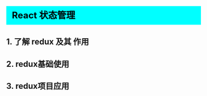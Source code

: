 <div
    style = "
        width: 100%;
        height: 50px;
        background: #00FFFF;
        color: black;
        line-height: 50px;
        padding-left: 15px;
        font-size: 24px;
        font-weight: bold;
    "
> 
    React 状态管理 
</div>

## 1. 了解 redux 及其 作用
## 2. redux基础使用
## 3. redux项目应用